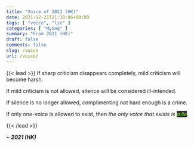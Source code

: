 ```yaml
---
title: "Voice of 2021 (HK)"
date: 2021-12-21T21:38:06+08:00
tags: [ "voice", "lie" ]
categories: [ "MySeq" ]
summary: "From 2021 (HK)"
draft: false
comments: false
slug: /voice
url: /voice/
---
```


{{< lead >}}
If sharp criticism disappears completely, mild criticism will become harsh.

If mild criticism is not allowed, silence will be considered ill-intended.

If silence is no longer allowed, complimenting not hard enough is a crime.

If only one-voice is allowed to exist, then *the only voice that exists is <mark style="color:#7FFF00;background:#303030">a lie</mark>*.

{{< /lead >}}


***~ 2021 (HK)***
<!--
{{% lead %}}
{{% /lead %}}
-->


